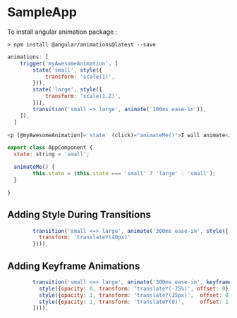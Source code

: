 # SampleApp

To install angular animation package :
```
> npm install @angular/animations@latest --save
```
```javascript
animations: [
    trigger('myAwesomeAnimation', [
        state('small', style({
            transform: 'scale(1)',
        })),
        state('large', style({
            transform: 'scale(1.2)',
        })),
        transition('small => large', animate('100ms ease-in')),
    ]),
  ]
```

```javascript
<p [@myAwesomeAnimation]='state' (click)="animateMe()">I will animate</p>
```

```javascript
export class AppComponent {
  state: string = 'small';

  animateMe() {
        this.state = (this.state === 'small' ? 'large' : 'small');
  }

}
```

## Adding Style During Transitions

```javascript
        transition('small <=> large', animate('300ms ease-in', style({
          transform: 'translateY(40px)'
        }))),
```

## Adding Keyframe Animations

```javascript
        transition('small <=> large', animate('300ms ease-in', keyframes([
          style({opacity: 0, transform: 'translateY(-75%)', offset: 0}),
          style({opacity: 1, transform: 'translateY(35px)',  offset: 0.5}),
          style({opacity: 1, transform: 'translateY(0)',     offset: 1.0})
        ]))),
```
